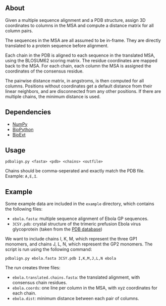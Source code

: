 About
-----

Given a multiple sequence alignment and a PDB structure, assign 3D
coordinates to columns in the MSA and compute a distance matrix for
all column pairs.

The sequences in the MSA are all assumed to be in-frame. They are
directly translated to a protein sequence before alignment.

Each chain in the PDB is aligned to each sequence in the translated
MSA, using the BLOSUM62 scoring matrix. The residue coordinates are
mapped back to the MSA. For each chain, each column the MSA is
assigned the coordinates of the consensus residue.

The pairwise distance matrix, in angstroms, is then computed for all
columns. Positions without coordinates get a default distance from
their linear neighbors, and are disconnected from any other
positions. If there are multiple chains, the minimum distance is used.


Dependencies
------------
- [NumPy](<http://www.numpy.org/>)
- [BioPython](<http://biopython.org/wiki/Biopython>)
- [BioExt](<https://github.com/nlhepler/bioext>)


Usage
-----

`pdbalign.py <fasta> <pdb> <chains> <outfile>`

Chains should be comma-seperated and exactly match the PDB
file. Example: `A,E,I`.


Example
-------

Some example data are included in the `example` directory, which
contains the following files:

- `ebola.fasta`: multiple sequence alignment of Ebola GP sequences.
- `3CSY.pdb`: crystal structure of the trimeric prefusion Ebola virus
  glycoprotein (taken from the
  [PDB database](<http://www.rcsb.org/pdb/explore/explore.do?structureId=3csy>))

We want to include chains I, K, M, which represent the three GP1
monomers, and chains J, L, N, which represent the GP2 monomers. The
script is run using the following command:

    pdbalign.py ebola.fasta 3CSY.pdb I,K,M,J,L,N ebola

The run creates three files:

- `ebola.translated.chains.fasta`: the translated alignment, with consensus chain residues.
- `ebola.coords`: one line per column in the MSA, with xyz coordinates for each chain.
- `ebola.dist`: minimum distance between each pair of columns.

